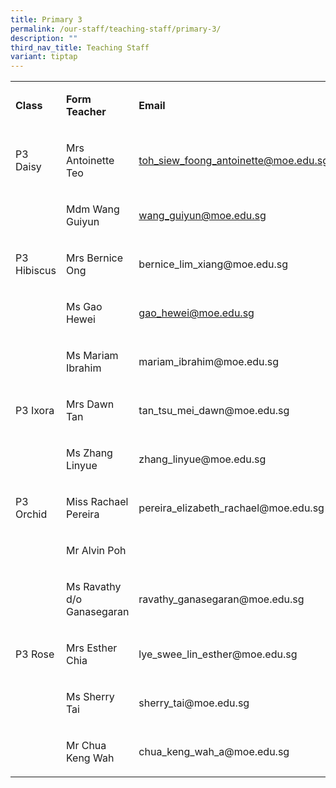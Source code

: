 ```yaml
---
title: Primary 3
permalink: /our-staff/teaching-staff/primary-3/
description: ""
third_nav_title: Teaching Staff
variant: tiptap
---
```

<table style="minWidth: 75px">
<colgroup>
<col>
<col>
<col>
</colgroup>
<tbody>
<tr>
<td rowspan="1" colspan="1">
<p><strong>Class</strong>
</p>
</td>
<td rowspan="1" colspan="1">
<p><strong>Form Teacher</strong>
</p>
</td>
<td rowspan="1" colspan="1">
<p><strong>Email</strong>
</p>
</td>
</tr>
<tr>
<td rowspan="1" colspan="1">
<p>P3 Daisy</p>
</td>
<td rowspan="1" colspan="1">
<p>Mrs Antoinette Teo</p>
</td>
<td rowspan="1" colspan="1">
<p><a href="mailto:toh_siew_foong_antoinette@moe.edu.sg" rel="noopener noreferrer nofollow" target="_blank">toh_siew_foong_antoinette@moe.edu.sg</a>
</p>
</td>
</tr>
<tr>
<td rowspan="1" colspan="1">
<p></p>
</td>
<td rowspan="1" colspan="1">
<p>Mdm Wang Guiyun</p>
</td>
<td rowspan="1" colspan="1">
<p><a href="mailto:wang_guiyun@moe.edu.sg" rel="noopener noreferrer nofollow" target="_blank">wang_guiyun@moe.edu.sg</a>
</p>
</td>
</tr>
<tr>
<td rowspan="1" colspan="1">
<p>P3 Hibiscus</p>
</td>
<td rowspan="1" colspan="1">
<p>Mrs Bernice Ong</p>
</td>
<td rowspan="1" colspan="1">
<p>bernice_lim_xiang@moe.edu.sg</p>
</td>
</tr>
<tr>
<td rowspan="1" colspan="1">
<p></p>
</td>
<td rowspan="1" colspan="1">
<p>Ms Gao Hewei</p>
</td>
<td rowspan="1" colspan="1">
<p><a href="mailto:gao_hewei@moe.edu.sg" rel="noopener noreferrer nofollow" target="_blank">gao_hewei@moe.edu.sg</a>
</p>
</td>
</tr>
<tr>
<td rowspan="1" colspan="1">
<p></p>
</td>
<td rowspan="1" colspan="1">
<p>Ms Mariam Ibrahim</p>
</td>
<td rowspan="1" colspan="1">
<p>mariam_ibrahim@moe.edu.sg</p>
</td>
</tr>
<tr>
<td rowspan="1" colspan="1">
<p>P3 Ixora</p>
</td>
<td rowspan="1" colspan="1">
<p>Mrs Dawn Tan</p>
</td>
<td rowspan="1" colspan="1">
<p>tan_tsu_mei_dawn@moe.edu.sg</p>
</td>
</tr>
<tr>
<td rowspan="1" colspan="1">
<p></p>
</td>
<td rowspan="1" colspan="1">
<p>Ms Zhang Linyue</p>
</td>
<td rowspan="1" colspan="1">
<p>zhang_linyue@moe.edu.sg</p>
</td>
</tr>
<tr>
<td rowspan="1" colspan="1">
<p>P3 Orchid</p>
</td>
<td rowspan="1" colspan="1">
<p>Miss Rachael Pereira</p>
</td>
<td rowspan="1" colspan="1">
<p>pereira_elizabeth_rachael@moe.edu.sg</p>
</td>
</tr>
<tr>
<td rowspan="1" colspan="1">
<p></p>
</td>
<td rowspan="1" colspan="1">
<p>Mr Alvin Poh</p>
</td>
<td rowspan="1" colspan="1">
<p></p>
</td>
</tr>
<tr>
<td rowspan="1" colspan="1">
<p></p>
</td>
<td rowspan="1" colspan="1">
<p>Ms Ravathy d/o Ganasegaran</p>
</td>
<td rowspan="1" colspan="1">
<p>ravathy_ganasegaran@moe.edu.sg</p>
</td>
</tr>
<tr>
<td rowspan="1" colspan="1">
<p>P3 Rose</p>
</td>
<td rowspan="1" colspan="1">
<p>Mrs Esther Chia</p>
</td>
<td rowspan="1" colspan="1">
<p>lye_swee_lin_esther@moe.edu.sg</p>
</td>
</tr>
<tr>
<td rowspan="1" colspan="1">
<p></p>
</td>
<td rowspan="1" colspan="1">
<p>Ms Sherry Tai</p>
</td>
<td rowspan="1" colspan="1">
<p>sherry_tai@moe.edu.sg</p>
</td>
</tr>
<tr>
<td rowspan="1" colspan="1">
<p></p>
</td>
<td rowspan="1" colspan="1">
<p>Mr Chua Keng Wah</p>
</td>
<td rowspan="1" colspan="1">
<p>chua_keng_wah_a@moe.edu.sg</p>
</td>
</tr>
</tbody>
</table>
<p></p>